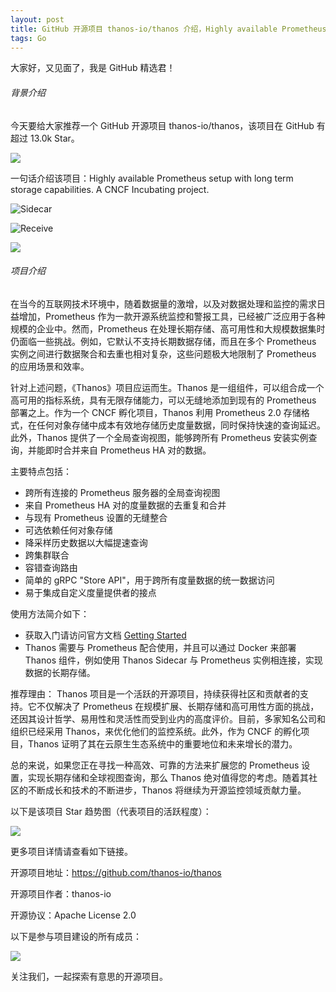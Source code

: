 ```yaml
---
layout: post
title: GitHub 开源项目 thanos-io/thanos 介绍，Highly available Prometheus setup with long term storage capabilities. A CNCF Incubating project.
tags: Go
---
```


大家好，又见面了，我是 GitHub 精选君！

###### 背景介绍

今天要给大家推荐一个 GitHub 开源项目 thanos-io/thanos，该项目在 GitHub 有超过 13.0k Star。

![](https://stats.deeptrain.net/repo/thanos-io/thanos/?theme=light)

一句话介绍该项目：Highly available Prometheus setup with long term storage capabilities. A CNCF Incubating project.




![Sidecar](https://docs.google.com/drawings/d/e/2PACX-1vSJd32gPh8-MC5Ko0-P-v1KQ0Xnxa0qmsVXowtkwVGlczGfVW-Vd415Y6F129zvh3y0vHLBZcJeZEoz/pub?w=960&h=720)

![Receive](https://docs.google.com/drawings/d/e/2PACX-1vRdYP__uDuygGR5ym1dxBzU6LEx5v7Rs1cAUKPsl5BZrRGVl5YIj5lsD_FOljeIVOGWatdAI9pazbCP/pub?w=960&h=720)

![](https://raw.githubusercontent.com/thanos-io/thanos/master/docs/img/Thanos-logo_fullmedium.png)


###### 项目介绍

在当今的互联网技术环境中，随着数据量的激增，以及对数据处理和监控的需求日益增加，Prometheus 作为一款开源系统监控和警报工具，已经被广泛应用于各种规模的企业中。然而，Prometheus 在处理长期存储、高可用性和大规模数据集时仍面临一些挑战。例如，它默认不支持长期数据存储，而且在多个 Prometheus 实例之间进行数据聚合和去重也相对复杂，这些问题极大地限制了 Prometheus 的应用场景和效率。

针对上述问题，《Thanos》项目应运而生。Thanos 是一组组件，可以组合成一个高可用的指标系统，具有无限存储能力，可以无缝地添加到现有的 Prometheus 部署之上。作为一个 CNCF 孵化项目，Thanos 利用 Prometheus 2.0 存储格式，在任何对象存储中成本有效地存储历史度量数据，同时保持快速的查询延迟。此外，Thanos 提供了一个全局查询视图，能够跨所有 Prometheus 安装实例查询，并能即时合并来自 Prometheus HA 对的数据。

主要特点包括：
- 跨所有连接的 Prometheus 服务器的全局查询视图
- 来自 Prometheus HA 对的度量数据的去重复和合并
- 与现有 Prometheus 设置的无缝整合
- 可选依赖任何对象存储
- 降采样历史数据以大幅提速查询
- 跨集群联合
- 容错查询路由
- 简单的 gRPC "Store API"，用于跨所有度量数据的统一数据访问
- 易于集成自定义度量提供者的接点

使用方法简介如下：
- 获取入门请访问官方文档 [Getting Started](https://thanos.io/tip/thanos/getting-started.md/)
- Thanos 需要与 Prometheus 配合使用，并且可以通过 Docker 来部署 Thanos 组件，例如使用 Thanos Sidecar 与 Prometheus 实例相连接，实现数据的长期存储。

推荐理由：
Thanos 项目是一个活跃的开源项目，持续获得社区和贡献者的支持。它不仅解决了 Prometheus 在规模扩展、长期存储和高可用性方面的挑战，还因其设计哲学、易用性和灵活性而受到业内的高度评价。目前，多家知名公司和组织已经采用 Thanos，来优化他们的监控系统。此外，作为 CNCF 的孵化项目，Thanos 证明了其在云原生生态系统中的重要地位和未来增长的潜力。

总的来说，如果您正在寻找一种高效、可靠的方法来扩展您的 Prometheus 设置，实现长期存储和全球视图查询，那么 Thanos 绝对值得您的考虑。随着其社区的不断成长和技术的不断进步，Thanos 将继续为开源监控领域贡献力量。

以下是该项目 Star 趋势图（代表项目的活跃程度）：

![](https://api.star-history.com/svg?repos=thanos-io/thanos&type=Timeline)

更多项目详情请查看如下链接。

开源项目地址：https://github.com/thanos-io/thanos 

开源项目作者：thanos-io

开源协议：Apache License 2.0

以下是参与项目建设的所有成员：

![](https://contrib.rocks/image?repo=thanos-io/thanos)

关注我们，一起探索有意思的开源项目。

